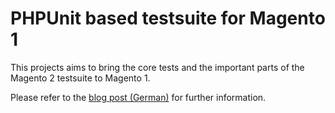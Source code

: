 # PHPUnit based testsuite for Magento 1

This projects aims to bring the core tests and the important parts of the Magento 2 testsuite to Magento 1.

Please refer to the [blog post (German)](http://www.techdivision.com/blog/phpunit-tests-magento/) for further information.